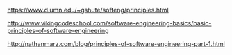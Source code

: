 https://www.d.umn.edu/~gshute/softeng/principles.html

http://www.vikingcodeschool.com/software-engineering-basics/basic-principles-of-software-engineering

http://nathanmarz.com/blog/principles-of-software-engineering-part-1.html
